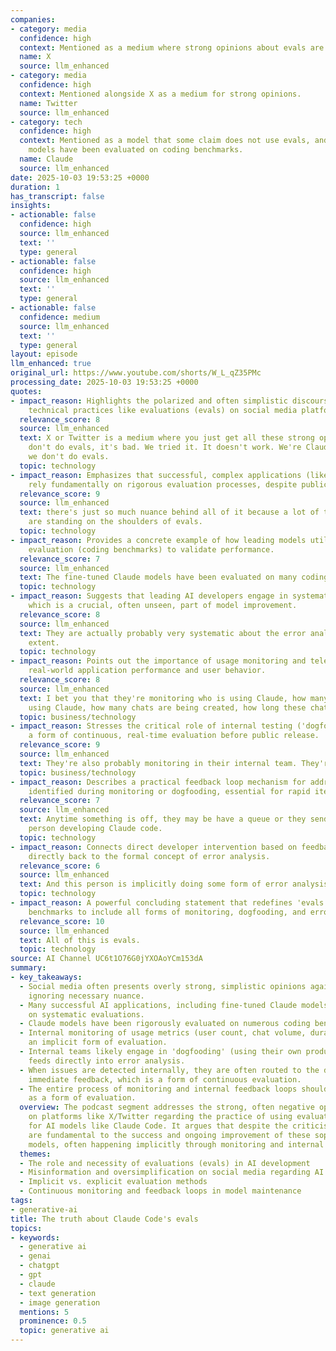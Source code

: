 ```yaml
---
companies:
- category: media
  confidence: high
  context: Mentioned as a medium where strong opinions about evals are shared.
  name: X
  source: llm_enhanced
- category: media
  confidence: high
  context: Mentioned alongside X as a medium for strong opinions.
  name: Twitter
  source: llm_enhanced
- category: tech
  confidence: high
  context: Mentioned as a model that some claim does not use evals, and whose fine-tuned
    models have been evaluated on coding benchmarks.
  name: Claude
  source: llm_enhanced
date: 2025-10-03 19:53:25 +0000
duration: 1
has_transcript: false
insights:
- actionable: false
  confidence: high
  source: llm_enhanced
  text: ''
  type: general
- actionable: false
  confidence: high
  source: llm_enhanced
  text: ''
  type: general
- actionable: false
  confidence: medium
  source: llm_enhanced
  text: ''
  type: general
layout: episode
llm_enhanced: true
original_url: https://www.youtube.com/shorts/W_L_qZ35PMc
processing_date: 2025-10-03 19:53:25 +0000
quotes:
- impact_reason: Highlights the polarized and often simplistic discourse around critical
    technical practices like evaluations (evals) on social media platforms.
  relevance_score: 8
  source: llm_enhanced
  text: X or Twitter is a medium where you just get all these strong opinions of,
    don't do evals, it's bad. We tried it. It doesn't work. We're Claude code and
    we don't do evals.
  topic: technology
- impact_reason: Emphasizes that successful, complex applications (like advanced models)
    rely fundamentally on rigorous evaluation processes, despite public skepticism.
  relevance_score: 9
  source: llm_enhanced
  text: there's just so much nuance behind all of it because a lot of these applications
    are standing on the shoulders of evals.
  topic: technology
- impact_reason: Provides a concrete example of how leading models utilize systematic
    evaluation (coding benchmarks) to validate performance.
  relevance_score: 7
  source: llm_enhanced
  text: The fine-tuned Claude models have been evaluated on many coding benchmarks.
  topic: technology
- impact_reason: Suggests that leading AI developers engage in systematic error analysis,
    which is a crucial, often unseen, part of model improvement.
  relevance_score: 8
  source: llm_enhanced
  text: They are actually probably very systematic about the error analysis to some
    extent.
  topic: technology
- impact_reason: Points out the importance of usage monitoring and telemetry in understanding
    real-world application performance and user behavior.
  relevance_score: 8
  source: llm_enhanced
  text: I bet you that they're monitoring who is using Claude, how many people are
    using Claude, how many chats are being created, how long these chats are.
  topic: business/technology
- impact_reason: Stresses the critical role of internal testing ('dogfooding') as
    a form of continuous, real-time evaluation before public release.
  relevance_score: 9
  source: llm_enhanced
  text: They're also probably monitoring in their internal team. They're dogfooding.
  topic: business/technology
- impact_reason: Describes a practical feedback loop mechanism for addressing issues
    identified during monitoring or dogfooding, essential for rapid iteration.
  relevance_score: 7
  source: llm_enhanced
  text: Anytime something is off, they may be have a queue or they send it to the
    person developing Claude code.
  topic: technology
- impact_reason: Connects direct developer intervention based on feedback/monitoring
    directly back to the formal concept of error analysis.
  relevance_score: 6
  source: llm_enhanced
  text: And this person is implicitly doing some form of error analysis.
  topic: technology
- impact_reason: A powerful concluding statement that redefines 'evals' beyond formal
    benchmarks to include all forms of monitoring, dogfooding, and error tracking.
  relevance_score: 10
  source: llm_enhanced
  text: All of this is evals.
  topic: technology
source: AI Channel UC6t1O76G0jYXOAoYCm153dA
summary:
- key_takeaways:
  - Social media often presents overly strong, simplistic opinions against using evals,
    ignoring necessary nuance.
  - Many successful AI applications, including fine-tuned Claude models, rely heavily
    on systematic evaluations.
  - Claude models have been rigorously evaluated on numerous coding benchmarks.
  - Internal monitoring of usage metrics (user count, chat volume, duration) constitutes
    an implicit form of evaluation.
  - Internal teams likely engage in 'dogfooding' (using their own product), which
    feeds directly into error analysis.
  - When issues are detected internally, they are often routed to the developers for
    immediate feedback, which is a form of continuous evaluation.
  - The entire process of monitoring and internal feedback loops should be recognized
    as a form of evaluation.
  overview: The podcast segment addresses the strong, often negative opinions circulating
    on platforms like X/Twitter regarding the practice of using evaluations (evals)
    for AI models like Claude Code. It argues that despite the criticism, evaluations
    are fundamental to the success and ongoing improvement of these sophisticated
    models, often happening implicitly through monitoring and internal testing.
  themes:
  - The role and necessity of evaluations (evals) in AI development
  - Misinformation and oversimplification on social media regarding AI practices
  - Implicit vs. explicit evaluation methods
  - Continuous monitoring and feedback loops in model maintenance
tags:
- generative-ai
title: The truth about Claude Code's evals
topics:
- keywords:
  - generative ai
  - genai
  - chatgpt
  - gpt
  - claude
  - text generation
  - image generation
  mentions: 5
  prominence: 0.5
  topic: generative ai
---
```


<!-- Episode automatically generated from analysis data -->
<!-- Processing completed: 2025-10-03 19:53:25 UTC -->
